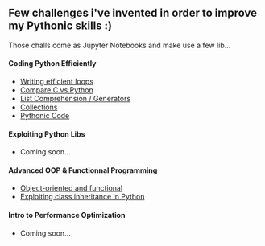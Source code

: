 ## Few challenges i've invented in order to improve my Pythonic skills :)

Those challs come as Jupyter Notebooks and make use a few lib...

#### Coding Python Efficiently

* [Writing efficient loops](https://github.com/obrunet/Python-Programming-Efficiently/blob/master/2019_03_27_writing_efficient_loops_in_python.ipynb)
* [Compare C vs Python](https://github.com/obrunet/Python-Programming-Efficiently/blob/master/2019_03_28_compare_C_and_python.ipynb)
* [List Comprehension / Generators](https://github.com/obrunet/Python-Programming-Efficiently/blob/master/2019_03_29.list_comprehension_generators.ipynb)
* [Collections](https://github.com/obrunet/Python-Programming-Efficiently/blob/master/2019_03_29_collections.ipynb)
* [Pythonic Code](https://github.com/obrunet/Python-Programming-Efficiently/blob/master/2019_03_29_Pythonic_code.ipynb)

#### Exploiting Python Libs
* Coming soon...

#### Advanced OOP & Functionnal Programming
* [Object-oriented and functional](https://github.com/obrunet/Python-Programming-Efficiently/blob/master/2019_04_25_OO_and_func_python.ipynb)
* [Exploiting class inheritance in Python](https://github.com/obrunet/Python-Programming-Efficiently/blob/master/2019_04_26_inheritance.ipynb)

#### Intro to Performance Optimization
* Coming soon...
